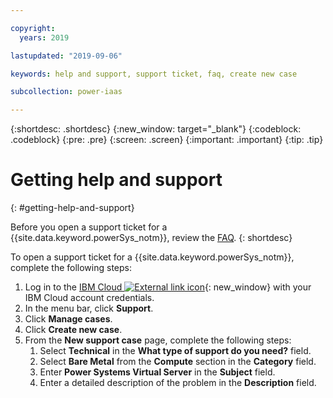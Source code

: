 ```yaml
---

copyright:
  years: 2019

lastupdated: "2019-09-06"

keywords: help and support, support ticket, faq, create new case

subcollection: power-iaas

---
```


{:shortdesc: .shortdesc}
{:new_window: target="_blank"}
{:codeblock: .codeblock}
{:pre: .pre}
{:screen: .screen}
{:important: .important}
{:tip: .tip}

# Getting help and support
{: #getting-help-and-support}

Before you open a support ticket for a {{site.data.keyword.powerSys_notm}}, review the [FAQ](/docs/get-support?topic=get-support-getting-customer-support).
{: shortdesc}

To open a support ticket for a {{site.data.keyword.powerSys_notm}}, complete the following steps:

1. Log in to the [IBM Cloud ![External link icon](../icons/launch-glyph.svg "External link icon")](https://cloud.ibm.com/catalog){: new_window} with your IBM Cloud account credentials.
2. In the menu bar, click **Support**.
3. Click **Manage cases**.
4. Click **Create new case**.
5. From the **New support case** page, complete the following steps:
    1. Select **Technical** in the **What type of support do you need?** field.
    2. Select **Bare Metal** from the **Compute** section in the **Category** field.
    3. Enter **Power Systems Virtual Server** in the **Subject** field.
    4. Enter a detailed description of the problem in the **Description** field.
